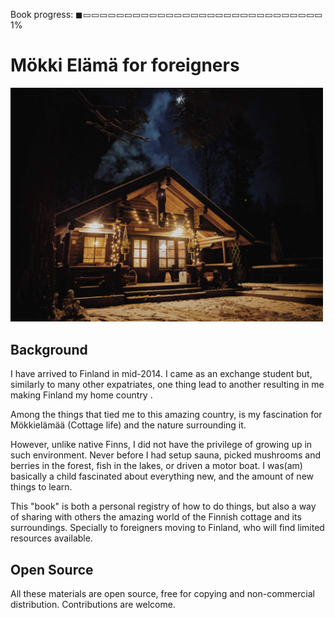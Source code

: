   Book progress: ◼▭▭▭▭▭▭▭▭▭▭▭▭▭▭▭▭▭▭▭▭▭▭▭▭▭▭▭▭▭ 1%

# Mökki Elämä for foreigners

<img src="./media/images/misc/cover.jpg" width="500" />

## Background
I have arrived to Finland in mid-2014. I came as an exchange student but, similarly to many other expatriates, one thing lead to another resulting in me making Finland my home country .

Among the things that tied me to this amazing country, is my fascination for Mökkielämää (Cottage life) and the nature surrounding it.

However, unlike native Finns, I did not have the privilege of growing up in such environment. Never before I had setup sauna, picked mushrooms and berries in the forest, fish in the lakes, or driven a motor boat. I was(am) basically a child fascinated about everything new, and the amount of new things to learn.

This "book" is both a personal registry of how to do things, but also a way of sharing with others the amazing world of the Finnish cottage and its surroundings. Specially to foreigners moving to Finland, who will find limited resources available.

## Open Source
All these materials are open source, free for copying and non-commercial distribution. Contributions are welcome.

